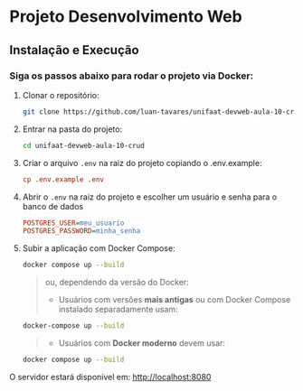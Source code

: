 # Projeto Desenvolvimento Web

## Instalação e Execução

### Siga os passos abaixo para rodar o projeto via Docker:

1. Clonar o repositório:

   ```sh
   git clone https://github.com/luan-tavares/unifaat-devweb-aula-10-crud
   ```

2. Entrar na pasta do projeto:

   ```sh
   cd unifaat-devweb-aula-10-crud
   ```

3. Criar o arquivo `.env` na raiz do projeto copiando o .env.example:

   ```ini
   cp .env.example .env
   ```

4. Abrir o `.env` na raiz do projeto e escolher um usuário e senha para o banco de dados

   ```ini
   POSTGRES_USER=meu_usuario
   POSTGRES_PASSWORD=minha_senha
   ```

5. Subir a aplicação com Docker Compose:

   ```sh
   docker compose up --build
   ```

   > ou, dependendo da versão do Docker:
   >
   > - Usuários com versões **mais antigas** ou com Docker Compose instalado separadamente usam:

   ```sh
   docker-compose up --build
   ```

   > - Usuários com **Docker moderno** devem usar:

   ```sh
   docker compose up --build
   ```

O servidor estará disponível em: [http://localhost:8080](http://localhost:8080)